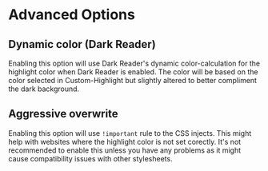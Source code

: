 # Advanced Options
## Dynamic color (Dark Reader)
Enabling this option will use Dark Reader's dynamic color-calculation for the highlight color when Dark Reader is enabled. The color will be based on the color selected in Custom-Highlight but slightly altered to better compliment the dark background.
## Aggressive overwrite
Enabling this option will use `!important` rule to the CSS injects. This might help with websites where the highlight color is not set corectly. It's not recommended to enable this unless you have any problems as it might cause compatibility issues with other stylesheets.
